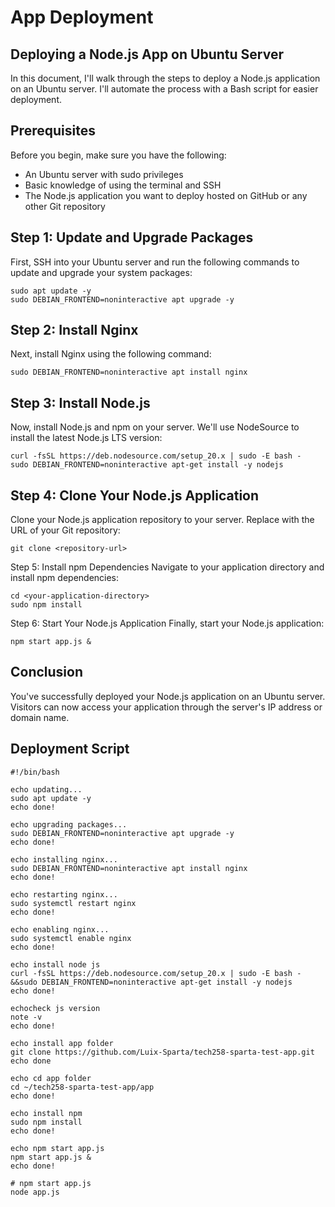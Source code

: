 # App Deployment

## Deploying a Node.js App on Ubuntu Server

In this document, I'll walk through the steps to deploy a Node.js application on an Ubuntu server. I'll automate the process with a Bash script for easier deployment.

## Prerequisites
Before you begin, make sure you have the following:

- An Ubuntu server with sudo privileges
- Basic knowledge of using the terminal and SSH
- The Node.js application you want to deploy hosted on GitHub or any other Git repository
  
## Step 1: Update and Upgrade Packages
First, SSH into your Ubuntu server and run the following commands to update and upgrade your system packages:

```
sudo apt update -y
sudo DEBIAN_FRONTEND=noninteractive apt upgrade -y
```

## Step 2: Install Nginx
Next, install Nginx using the following command:

```
sudo DEBIAN_FRONTEND=noninteractive apt install nginx 
```
## Step 3: Install Node.js
Now, install Node.js and npm on your server. We'll use NodeSource to install the latest Node.js LTS version:


```
curl -fsSL https://deb.nodesource.com/setup_20.x | sudo -E bash -
sudo DEBIAN_FRONTEND=noninteractive apt-get install -y nodejs
```

## Step 4: Clone Your Node.js Application
Clone your Node.js application repository to your server. Replace <repository-url> with the URL of your Git repository:

```
git clone <repository-url>
```

Step 5: Install npm Dependencies
Navigate to your application directory and install npm dependencies:

```
cd <your-application-directory>
sudo npm install
```

Step 6: Start Your Node.js Application
Finally, start your Node.js application:

```
npm start app.js &
```

## Conclusion
You've successfully deployed your Node.js application on an Ubuntu server. Visitors can now access your application through the server's IP address or domain name.

## Deployment Script
```
#!/bin/bash

echo updating...
sudo apt update -y
echo done!

echo upgrading packages...
sudo DEBIAN_FRONTEND=noninteractive apt upgrade -y
echo done!

echo installing nginx...
sudo DEBIAN_FRONTEND=noninteractive apt install nginx 
echo done!

echo restarting nginx...
sudo systemctl restart nginx
echo done!

echo enabling nginx...
sudo systemctl enable nginx
echo done!

echo install node js
curl -fsSL https://deb.nodesource.com/setup_20.x | sudo -E bash - &&sudo DEBIAN_FRONTEND=noninteractive apt-get install -y nodejs
echo done!

echocheck js version
note -v
echo done!

echo install app folder
git clone https://github.com/Luix-Sparta/tech258-sparta-test-app.git
echo done

echo cd app folder
cd ~/tech258-sparta-test-app/app
echo done!

echo install npm
sudo npm install
echo done!

echo npm start app.js
npm start app.js &
echo done!

# npm start app.js
node app.js
```
